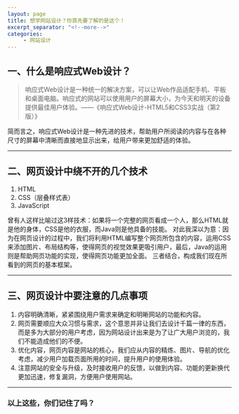 ```yaml
---
layout: page
title: 想学网站设计？你首先要了解的是这个！
excerpt_separator: "<!--more-->"
categories:
     - 网站设计
---
```


<!--more-->

## 一、什么是响应式Web设计？
>响应式Web设计是一种统一的解决方案，可以让Web作品适配手机、平板和桌面电脑。响应式的网站可以使用用户的屏幕大小，为今天和明天的设备提供最佳用户体验。——《响应式Web设计-HTML5和CSS3实战（第2版）》

简而言之，响应式Web设计是一种先进的技术，帮助用户所阅读的内容与在各种尺寸的屏幕中清晰而直接地显示出来，给用户带来更加舒适的体验。

***

## 二、网页设计中绕不开的几个技术
1. HTML
2. CSS（层叠样式表）
3. JavaScript

曾有人这样比喻过这3样技术：如果将一个完整的网页看成一个人，那么HTML就是他的身体，CSS是他的衣服，而Java则是他具备的技能。
对此我深以为意：因为在网页设计的过程中，我们将利用HTML编写整个网页所包含的内容，运用CSS来添加图片、布局结构等，使得网页的视觉效果更吸引用户，最后，Java的运用则是帮助网页功能的实现，使得网页功能更加全面。
三者结合，构成我们现在所看到的网页的基本框架。

---

## 三、网页设计中要注意的几点事项
1. 内容明确清晰，紧紧围绕用户需求来确定和明晰网站的功能和内容。
2. 网页需要顺应大众习惯与需求，这个意思并非让我们去设计千篇一律的东西，而是多为大部分的用户考虑，因为网站设计出来是为了让广大用户浏览的，我们不能造成他们的不便。
3. 优化内容，网页内容是网站的核心，我们应从内容的精炼、图片、导航的优化考虑，减少用户加载页面所用的时间，提升用户的使用体验。
4. 注意网站的安全与升级，及时接收用户的反馈，以做到内容、功能的更新换代更加迅速，修复漏洞，方便用户使用网站。

***
### 以上这些，你们记住了吗？